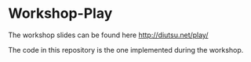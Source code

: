 Workshop-Play
=============

The workshop slides can be found here
http://diutsu.net/play/


The code in this repository is the one implemented during the workshop.

